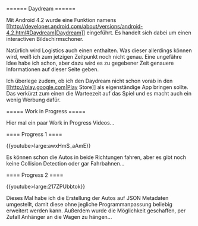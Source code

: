 ====== Daydream ======

Mit Android 4.2 wurde eine Funktion namens [[http://developer.android.com/about/versions/android-4.2.html#Daydream|Daydream]] eingeführt. Es handelt sich dabei um einen interactiven Bildschirmschoner. 

Natürlich wird Logistics auch einen enthalten. Was dieser allerdings können wird, weiß ich zum jetzigen Zeitpunkt noch nicht genau. Eine ungefähre Idee habe ich schon, aber dazu wird es zu gegebener Zeit genauere Informationen auf dieser Seite geben. 

Ich überlege zudem, ob ich den Daydream nicht schon vorab in den [[http://play.google.com|Play Store]] als eigenständige App bringen sollte. Das verkürzt zum einen die Warteezeit auf das Spiel und es macht auch ein wenig Werbung dafür.

===== Work in Progress =====

Hier mal ein paar Work in Progress Videos...

==== Progress 1 ====

{{youtube>large:awxHmS_aAmE}} 

Es können schon die Autos in beide Richtungen fahren, aber es gibt noch keine Collision Detection oder gar Fahrbahnen...

==== Progress 2 ====

{{youtube>large:217ZPUbbtok}}

Dieses Mal habe ich die Erstellung der Autos auf JSON Metadaten umgestellt, damit diese ohne jegliche Programmanpassung beliebig erweitert werden kann. Außerdem wurde die Möglichkeit geschaffen, per Zufall Anhänger an die Wagen zu hängen...